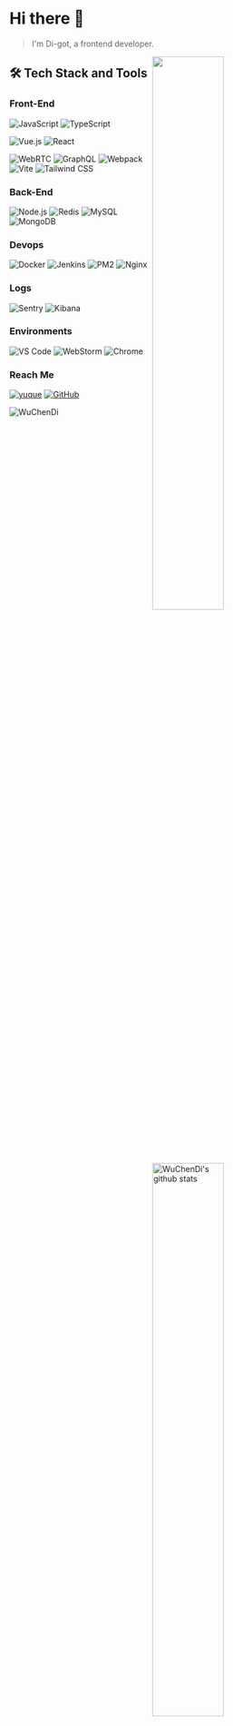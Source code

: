 # Hi there 👋

> I'm Di-got, a frontend developer.

<a href="https://profile.codersrank.io/user/WuChenDi">
  <img width="50%" align="right" src="https://cr-skills-chart-widget.azurewebsites.net/api/api?username=WuChenDi" />
</a>

<a href="https://github.com/WuChenDi?tab=repositories&q=&type=source">
  <img width="50%" align="right" src="https://github-readme-stats.vercel.app/api?username=WuChenDi&show_icons=true&theme=tokyonight" alt="WuChenDi's github stats" />
</a>

## 🛠 Tech Stack and Tools

### Front-End

![JavaScript](https://img.shields.io/badge/JavaScript-F7DF1E?logo=JavaScript&logoColor=fff)
![TypeScript](https://img.shields.io/badge/TypeScript-007ACC?logo=TypeScript&logoColor=fff)

![Vue.js](https://img.shields.io/badge/Vue.js-4FC08D?logo=Vue.js&logoColor=fff)
![React](https://img.shields.io/badge/-React-52BAD7?style=flat&logo=react&logoColor=white)

![WebRTC](https://img.shields.io/badge/WebRTC-333333?logo=WebRTC&logoColor=fff)
![GraphQL](https://img.shields.io/badge/GraphQL-E10098?logo=GraphQL&logoColor=fff)
![Webpack](https://img.shields.io/badge/Webpack-8DD6F9?logo=Webpack&logoColor=fff)
![Vite](https://img.shields.io/badge/Vite-646CFF?logo=Vite&logoColor=fff)
![Tailwind CSS](https://img.shields.io/badge/Tailwind-38B2AC?logo=Tailwind-CSS&logoColor=fff)

### Back-End

![Node.js](https://img.shields.io/badge/Node.js-339933?logo=Node.js&logoColor=fff)
![Redis](https://img.shields.io/badge/Redis-DC382D?logo=Redis&logoColor=fff)
![MySQL](https://img.shields.io/badge/MySQL-4479A1?logo=MySQL&logoColor=fff)
![MongoDB](https://img.shields.io/badge/MongoDB-47A248?logo=MongoDB&logoColor=fff)

### Devops

![Docker](https://img.shields.io/badge/Docker-2496ED?logo=Docker&logoColor=fff)
![Jenkins](https://img.shields.io/badge/Jenkins-D24939?logo=Jenkins&logoColor=fff)
![PM2](https://img.shields.io/badge/PM2-2B037A?logo=PM2&logoColor=fff)
![Nginx](https://img.shields.io/badge/Nginx-009639?logo=Nginx&logoColor=fff)

### Logs

![Sentry](https://img.shields.io/badge/Sentry-362D59?logo=Sentry&logoColor=fff)
![Kibana](https://img.shields.io/badge/Kibana-005571?logo=Kibana&logoColor=fff)

### Environments

![VS Code](https://img.shields.io/badge/VS_Code-007ACC?logo=Visual-Studio-Code&logoColor=fff)
![WebStorm](https://img.shields.io/badge/WebStorm-000000?logo=WebStorm&logoColor=fff)
![Chrome](https://img.shields.io/badge/Chrome-4285F4?logo=Google-Chrome&logoColor=fff)

### Reach Me

[![yuque](https://img.shields.io/badge/语雀-WuChenDi-25B864.svg)](https://www.yuque.com/wuchendi/fe)
[![GitHub](https://img.shields.io/badge/WuChenDi-0D1117?logo=Github&logoColor=fff)](https://github.com/WuChenDi)

![WuChenDi](https://komarev.com/ghpvc/?username=WuChenDi)

<!-- ↓ Reference -->
<!-- https://github.com/seognil -->
<!-- https://github.com/syfxlin/syfxlin -->

<!-- https://shields.io/category/other -->
<!-- https://simpleicons.org/ -->
<!-- https://colorswall.com/ -->
<!-- http://zhongguose.com/ -->
